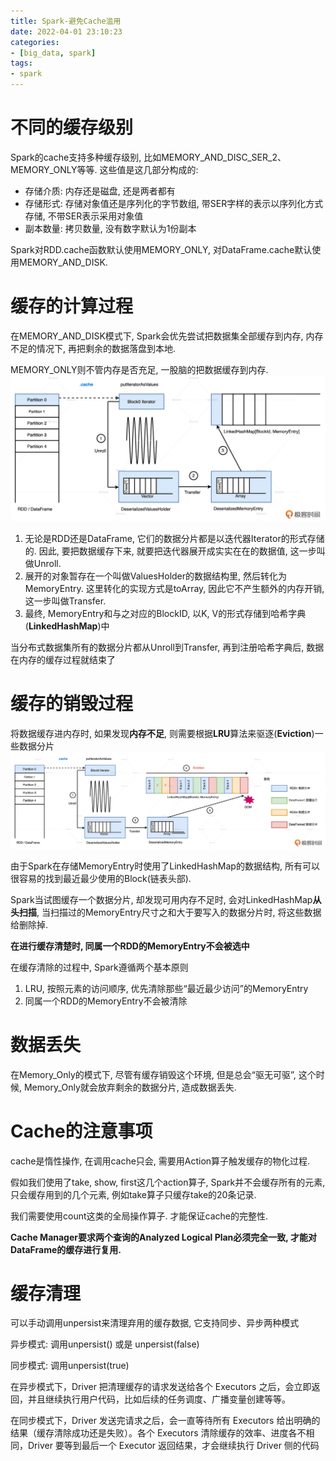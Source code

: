 ```yaml
---
title: Spark-避免Cache滥用
date: 2022-04-01 23:10:23
categories:
- [big_data, spark]
tags: 
- spark
---
```

# 不同的缓存级别

Spark的cache支持多种缓存级别, 比如MEMORY_AND_DISC_SER_2、MEMORY_ONLY等等. 这些值是这几部分构成的:

-   存储介质: 内存还是磁盘, 还是两者都有
-   存储形式: 存储对象值还是序列化的字节数组, 带SER字样的表示以序列化方式存储, 不带SER表示采用对象值
-   副本数量: 拷贝数量, 没有数字默认为1份副本

Spark对RDD.cache函数默认使用MEMORY_ONLY, 对DataFrame.cache默认使用MEMORY_AND_DISK.

# 缓存的计算过程

在MEMORY_AND_DISK模式下, Spark会优先尝试把数据集全部缓存到内存, 内存不足的情况下, 再把剩余的数据落盘到本地.

MEMORY_ONLY则不管内存是否充足, 一股脑的把数据缓存到内存.
![](https://raw.githubusercontent.com/liunaijie/images/master/202308121545329.png)

1.  无论是RDD还是DataFrame, 它们的数据分片都是以迭代器Iterator的形式存储的. 因此, 要把数据缓存下来, 就要把迭代器展开成实实在在的数据值, 这一步叫做Unroll.
2.  展开的对象暂存在一个叫做ValuesHolder的数据结构里, 然后转化为MemoryEntry. 这里转化的实现方式是toArray, 因此它不产生额外的内存开销, 这一步叫做Transfer.
3.  最终, MemoryEntry和与之对应的BlockID, 以K, V的形式存储到哈希字典(**LinkedHashMap**)中

当分布式数据集所有的数据分片都从Unroll到Transfer, 再到注册哈希字典后, 数据在内存的缓存过程就结束了

# 缓存的销毁过程

将数据缓存进内存时, 如果发现**内存不足**, 则需要根据**LRU**算法来驱逐(**Eviction**)一些数据分片
![](https://raw.githubusercontent.com/liunaijie/images/master/202308121546100.png)

由于Spark在存储MemoryEntry时使用了LinkedHashMap的数据结构, 所有可以很容易的找到最近最少使用的Block(链表头部).

Spark当试图缓存一个数据分片, 却发现可用内存不足时, 会对LinkedHashMap**从头扫描**, 当扫描过的MemoryEntry尺寸之和大于要写入的数据分片时, 将这些数据给删除掉.

**在进行缓存清楚时, 同属一个RDD的MemoryEntry不会被选中**

在缓存清除的过程中, Spark遵循两个基本原则

1.  LRU, 按照元素的访问顺序, 优先清除那些“最近最少访问”的MemoryEntry
2.  同属一个RDD的MemoryEntry不会被清除

# 数据丢失

在Memory_Only的模式下, 尽管有缓存销毁这个环境, 但是总会“驱无可驱”, 这个时候, Memory_Only就会放弃剩余的数据分片, 造成数据丢失.

# Cache的注意事项

cache是惰性操作, 在调用cache只会, 需要用Action算子触发缓存的物化过程.

假如我们使用了take, show, first这几个action算子, Spark并不会缓存所有的元素, 只会缓存用到的几个元素, 例如take算子只缓存take的20条记录.

我们需要使用count这类的全局操作算子. 才能保证cache的完整性.

**Cache Manager要求两个查询的Analyzed Logical Plan必须完全一致, 才能对DataFrame的缓存进行复用.**

# 缓存清理

可以手动调用unpersist来清理弃用的缓存数据, 它支持同步、异步两种模式

异步模式: 调用unpersist() 或是 unpersist(false)

同步模式: 调用unpersist(true)

在异步模式下，Driver 把清理缓存的请求发送给各个 Executors 之后，会立即返回，并且继续执行用户代码，比如后续的任务调度、广播变量创建等等。

在同步模式下，Driver 发送完请求之后，会一直等待所有 Executors 给出明确的结果（缓存清除成功还是失败）。各个 Executors 清除缓存的效率、进度各不相同，Driver 要等到最后一个 Executor 返回结果，才会继续执行 Driver 侧的代码